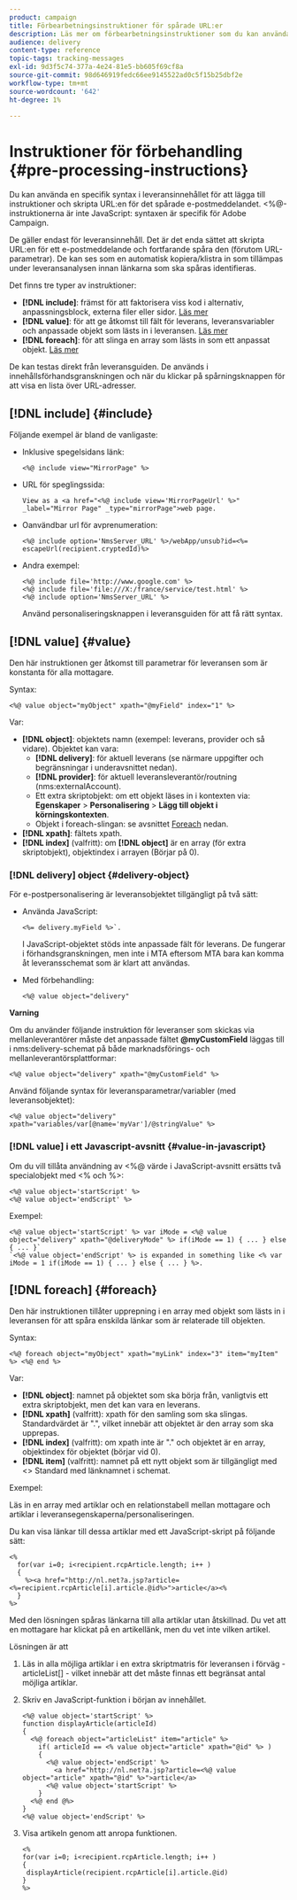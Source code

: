 ```yaml
---
product: campaign
title: Förbearbetningsinstruktioner för spårade URL:er
description: Läs mer om förbearbetningsinstruktioner som du kan använda för att skripta URL:en för ett e-postmeddelande och fortfarande spåra den.
audience: delivery
content-type: reference
topic-tags: tracking-messages
exl-id: 9d3f5c74-377a-4e24-81e5-bb605f69cf8a
source-git-commit: 98d646919fedc66ee9145522ad0c5f15b25dbf2e
workflow-type: tm+mt
source-wordcount: '642'
ht-degree: 1%

---
```


# Instruktioner för förbehandling {#pre-processing-instructions}

Du kan använda en specifik syntax i leveransinnehållet för att lägga till instruktioner och skripta URL:en för det spårade e-postmeddelandet. &lt;%@-instruktionerna är inte JavaScript: syntaxen är specifik för Adobe Campaign.

De gäller endast för leveransinnehåll. Det är det enda sättet att skripta URL:en för ett e-postmeddelande och fortfarande spåra den (förutom URL-parametrar). De kan ses som en automatisk kopiera/klistra in som tillämpas under leveransanalysen innan länkarna som ska spåras identifieras.

Det finns tre typer av instruktioner:

* **[!DNL include]**: främst för att faktorisera viss kod i alternativ, anpassningsblock, externa filer eller sidor. [Läs mer](#include)
* **[!DNL value]**: för att ge åtkomst till fält för leverans, leveransvariabler och anpassade objekt som lästs in i leveransen. [Läs mer](#value)
* **[!DNL foreach]**: för att slinga en array som lästs in som ett anpassat objekt. [Läs mer](#foreach)

De kan testas direkt från leveransguiden. De används i innehållsförhandsgranskningen och när du klickar på spårningsknappen för att visa en lista över URL-adresser.

## [!DNL include] {#include}

Följande exempel är bland de vanligaste:

* Inklusive spegelsidans länk:

   ```
   <%@ include view="MirrorPage" %>  
   ```

* URL för speglingssida:

   ```
   View as a <a href="<%@ include view='MirrorPageUrl' %>" _label="Mirror Page" _type="mirrorPage">web page.
   ```

* Oanvändbar url för avprenumeration:

   ```
   <%@ include option='NmsServer_URL' %>/webApp/unsub?id=<%= escapeUrl(recipient.cryptedId)%>
   ```

* Andra exempel:

   ```
   <%@ include file='http://www.google.com' %>
   <%@ include file='file:///X:/france/service/test.html' %>
   <%@ include option='NmsServer_URL' %>
   ```

   Använd personaliseringsknappen i leveransguiden för att få rätt syntax.

## [!DNL value] {#value}

Den här instruktionen ger åtkomst till parametrar för leveransen som är konstanta för alla mottagare.

Syntax:

```
<%@ value object="myObject" xpath="@myField" index="1" %>
```

Var:

* **[!DNL object]**: objektets namn (exempel: leverans, provider och så vidare).
Objektet kan vara:
   * **[!DNL delivery]**: för aktuell leverans (se närmare uppgifter och begränsningar i underavsnittet nedan).
   * **[!DNL provider]**: för aktuell leveransleverantör/routning (nms:externalAccount).
   * Ett extra skriptobjekt: om ett objekt läses in i kontexten via: **Egenskaper** > **Personalisering** > **Lägg till objekt i körningskontexten**.
   * Objekt i foreach-slingan: se avsnittet [Foreach](#foreach) nedan.
* **[!DNL xpath]**: fältets xpath.
* **[!DNL index]** (valfritt): om  **[!DNL object]** är en array (för extra skriptobjekt), objektindex i arrayen (Börjar på 0).

### [!DNL delivery] object {#delivery-object}

För e-postpersonalisering är leveransobjektet tillgängligt på två sätt:

* Använda JavaScript:

   ```
   <%= delivery.myField %>`.
   ```

   I JavaScript-objektet stöds inte anpassade fält för leverans. De fungerar i förhandsgranskningen, men inte i MTA eftersom MTA bara kan komma åt leveransschemat som är klart att användas.

* Med förbehandling:

   ```
   <%@ value object="delivery"
   ```


**Varning**

Om du använder följande instruktion för leveranser som skickas via mellanleverantörer måste det anpassade fältet **@myCustomField** läggas till i nms:delivery-schemat på både marknadsförings- och mellanleverantörsplattformar:

```
<%@ value object="delivery" xpath="@myCustomField" %>
```

Använd följande syntax för leveransparametrar/variabler (med leveransobjektet):

```
<%@ value object="delivery" xpath="variables/var[@name='myVar']/@stringValue" %>
```

### [!DNL value] i ett Javascript-avsnitt  {#value-in-javascript}

Om du vill tillåta användning av &lt;%@ värde i JavaScript-avsnitt ersätts två specialobjekt med &lt;% och %>:

```
<%@ value object='startScript' %>
<%@ value object='endScript' %>
```

Exempel:

```
<%@ value object='startScript' %> var iMode = <%@ value object="delivery" xpath="@deliveryMode" %> if(iMode == 1) { ... } else { ... }`
`<%@ value object='endScript' %> is expanded in something like <% var iMode = 1 if(iMode == 1) { ... } else { ... } %>.
```

## [!DNL foreach] {#foreach}

Den här instruktionen tillåter upprepning i en array med objekt som lästs in i leveransen för att spåra enskilda länkar som är relaterade till objekten.

Syntax:

```
<%@ foreach object="myObject" xpath="myLink" index="3" item="myItem" %> <%@ end %>
```

Var:

* **[!DNL object]**: namnet på objektet som ska börja från, vanligtvis ett extra skriptobjekt, men det kan vara en leverans.
* **[!DNL xpath]** (valfritt): xpath för den samling som ska slingas. Standardvärdet är &quot;.&quot;, vilket innebär att objektet är den array som ska upprepas.
* **[!DNL index]** (valfritt): om xpath inte är &quot;.&quot; och objektet är en array, objektindex för objektet (börjar vid 0).
* **[!DNL item]** (valfritt): namnet på ett nytt objekt som är tillgängligt med  &lt;> Standard med länknamnet i schemat.

Exempel:

Läs in en array med artiklar och en relationstabell mellan mottagare och artiklar i leveransegenskaperna/personaliseringen.

Du kan visa länkar till dessa artiklar med ett JavaScript-skript på följande sätt:

```
<%
  for(var i=0; i<recipient.rcpArticle.length; i++ )
  {
    %><a href="http://nl.net?a.jsp?article=<%=recipient.rcpArticle[i].article.@id%>">article</a><%
  }
%>
```

Med den lösningen spåras länkarna till alla artiklar utan åtskillnad. Du vet att en mottagare har klickat på en artikellänk, men du vet inte vilken artikel.

Lösningen är att

1. Läs in alla möjliga artiklar i en extra skriptmatris för leveransen i förväg - articleList[] - vilket innebär att det måste finnas ett begränsat antal möjliga artiklar.
1. Skriv en JavaScript-funktion i början av innehållet.

   ```
   <%@ value object='startScript' %>
   function displayArticle(articleId)
   {
     <%@ foreach object="articleList" item="article" %>
       if( articleId == <% value object="article" xpath="@id" %> ) 
       {
         <%@ value object='endScript' %>
           <a href="http://nl.net?a.jsp?article=<%@ value object="article" xpath="@id" %>">article</a>
         <%@ value object='startScript' %>
       } 
     <%@ end @%>
   }
   <%@ value object='endScript' %>
   ```

1. Visa artikeln genom att anropa funktionen.

   ```
   <%
   for(var i=0; i<recipient.rcpArticle.length; i++ )
   {
    displayArticle(recipient.rcpArticle[i].article.@id)
   }
   %>
   ```
